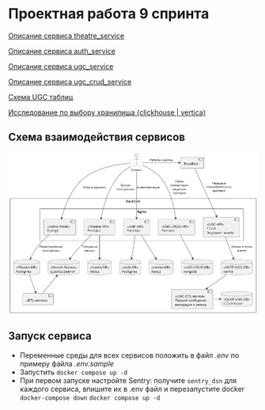 # Проектная работа 9 спринта

[Описание сервиса theatre_service](./theatre_service/README.md)

[Описание сервиса auth_service](./auth_service/README.md)

[Описание сервиса ugc_service](./ugc_service/README.md)

[Описание сервиса ugc_crud_service](./ugc_crud_service/README.md)

[Схема UGC таблиц](./clickhouse_tables.md)

[Исследование по выбору хранилища (clickhouse | vertica)](./storage_test/readme.md)

## Схема взаимодействия сервисов

![image](./docs/to_be/to_be.png)

## Запуск сервиса

- Переменные среды для всех сервисов положить в файл *.env* по примеру файла *.env.sample*
- Запустить `docker compose up -d`
- При первом запуске настройте Sentry: получите `sentry_dsn` для каждого сервиса, впишите их в .env файл и перезапустите docker `docker-compose down` `docker compose up -d`
